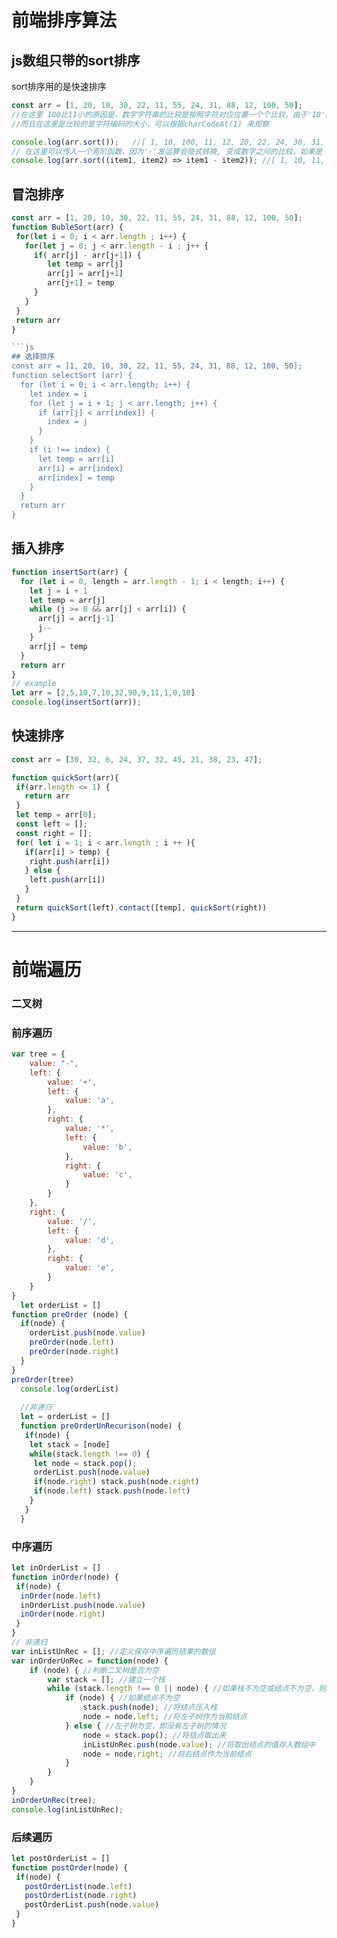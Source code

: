  # 前端排序算法  
 ## js数组只带的sort排序  
 sort排序用的是快速排序
 ```js
 const arr = [1, 20, 10, 30, 22, 11, 55, 24, 31, 88, 12, 100, 50];
 //在这里 100比11小的原因是，数字字符串的比较是按照字符对应位置一个个比较，由于'10'的第二位是1，比‘11’的第二位小，所以'100' < '11'，
 //而且在这里是比较的是字符编码的大小，可以根据charCodeAt(1) 来观察

console.log(arr.sort());   //[ 1, 10, 100, 11, 12, 20, 22, 24, 30, 31, 50, 55, 88 ]
// 在这里可以传入一个高阶函数，因为'-'发运算会隐式转换, 变成数字之间的比较，如果是 item1- item2 为负数 则为升序.
console.log(arr.sort((item1, item2) => item1 - item2)); //[ 1, 10, 11, 12, 20, 22, 24, 30, 31, 50, 55, 88, 100 ]
 ```
## 冒泡排序
```js
const arr = [1, 20, 10, 30, 22, 11, 55, 24, 31, 88, 12, 100, 50];
function BubleSort(arr) {
 for(let i = 0; i < arr.length ; i++) {
   for(let j = 0; j < arr.length - i ; j++ {
     if( arr[j] - arr[j+1]) {
        let temp = arr[j]
        arr[j] = arr[j+1]
        arr[j+1] = temp
     }
   }
 }
 return arr
}

```js
## 选择排序
const arr = [1, 20, 10, 30, 22, 11, 55, 24, 31, 88, 12, 100, 50];
function selectSort (arr) {
  for (let i = 0; i < arr.length; i++) {
    let index = i
    for (let j = i + 1; j < arr.length; j++) {
      if (arr[j] < arr[index]) {
        index = j
      }
    }
    if (i !== index) {
      let temp = arr[i]
      arr[i] = arr[index]
      arr[index] = temp
    }
  }
  return arr
}
```
## 插入排序
```js
function insertSort(arr) {
  for (let i = 0, length = arr.length - 1; i < length; i++) {
    let j = i + 1
    let temp = arr[j]
    while (j >= 0 && arr[j] < arr[i]) {
      arr[j] = arr[j-1]
      j--
    }
    arr[j] = temp
  }
  return arr
}
// example
let arr = [2,5,10,7,10,32,90,9,11,1,0,10]
console.log(insertSort(arr));
```
## 快速排序
```js
const arr = [30, 32, 6, 24, 37, 32, 45, 21, 38, 23, 47];

function quickSort(arr){
 if(arr.length <= 1) {
   return arr
 }
 let temp = arr[0];
 const left = [];
 const right = [];
 for( let i = 1; i < arr.length ; i ++ ){
   if(arr[i] > temp) {
    right.push(arr[i])
   } else {
    left.push(arr[i])
   }
 }
 return quickSort(left).contact([temp], quickSort(right))
}
```
--- 
 # 前端遍历
### 二叉树

### 前序遍历
```js
var tree = {
    value: "-",
    left: {
        value: '+',
        left: {
            value: 'a',
        },
        right: {
            value: '*',
            left: {
                value: 'b',
            },
            right: {
                value: 'c',
            }
        }
    },
    right: {
        value: '/',
        left: {
            value: 'd',
        },
        right: {
            value: 'e',
        }
    }
}
  let orderList = []
function preOrder (node) {
  if(node) {
    orderList.push(node.value)
    preOrder(node.left)
    preOrder(node.right)
  }
}
preOrder(tree)
  console.log(orderList)
  
  //非递归
  let = orderList = []
  function preOrderUnRecurison(node) {
   if(node) {
    let stack = [node]
    while(stack.length !== 0) {
     let node = stack.pop();
     orderList.push(node.value)
     if(node.right) stack.push(node.right)
     if(node.left) stack.push(node.left)
    }
   }
  }

```
### 中序遍历
```js
let inOrderList = []
function inOrder(node) {
 if(node) {
  inOrder(node.left)
  inOrderList.push(node.value)
  inOrder(node.right)
 }
}
// 非递归
var inListUnRec = []; //定义保存中序遍历结果的数组
var inOrderUnRec = function(node) {
    if (node) { //判断二叉树是否为空
        var stack = []; //建立一个栈
        while (stack.length !== 0 || node) { //如果栈不为空或结点不为空，则循环遍历
            if (node) { //如果结点不为空
                stack.push(node); //将结点压入栈
                node = node.left; //将左子树作为当前结点
            } else { //左子树为空，即没有左子树的情况
                node = stack.pop(); //将结点取出来
                inListUnRec.push(node.value); //将取出结点的值存入数组中
                node = node.right; //将右结点作为当前结点
            }
        }
    }
}
inOrderUnRec(tree);
console.log(inListUnRec);
```
### 后续遍历
```js
let postOrderList = []
function postOrder(node) {
 if(node) {
   postOrderList(node.left)
   postOrderList(node.right)
   postOrderList.push(node.value)
 }
}
```
